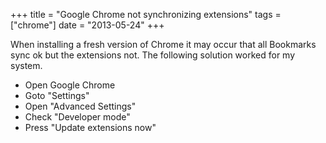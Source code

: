 +++
title = "Google Chrome not synchronizing extensions"
tags = ["chrome"]
date = "2013-05-24"
+++

When installing a fresh version of Chrome it may occur that all Bookmarks sync ok but the extensions not. The following solution worked for my system.

* Open Google Chrome
* Goto "Settings"
* Open "Advanced Settings"
* Check "Developer mode"
* Press "Update extensions now"
